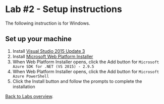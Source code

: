 # Lab #2 - Setup instructions

The following instruction is for Windows. 

## Set up your machine
1. Install [Visual Studio 2015 Update 3](http://go.microsoft.com/fwlink/?LinkId=517106)
2. Install [Microsoft Web Platform Installer](http://www.microsoft.com/web/downloads/platform.aspx)
3. When Web Platform Installer opens, click the Add button for `Microsoft Azure SDK for .NET (VS 2015) - 2.9.5`
4. When Web Platform Installer opens, click the Add button for `Microsoft Azure PowerShell`
5. Click the Install button and follow the prompts to complete the installation

[Back to Labs overview](../../Readme.md).

